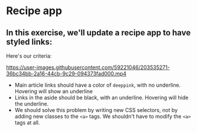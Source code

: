 # Recipe app

## In this exercise, we'll update a recipe app to have styled links:

Here's our criteria:

https://user-images.githubusercontent.com/59221046/203535271-36bc34bb-2a16-44cb-9c29-094373fad000.mp4

- Main article links should have a color of `deeppink`, with no underline. Hovering will show an underline
- Links in the aside should be black, with an underline. Hovering will hide the underline.
- We should solve this problem by writing new CSS selectors, not by adding new classes to the `<a>` tags. We shouldn't have to modify the `<a>` tags at all.
